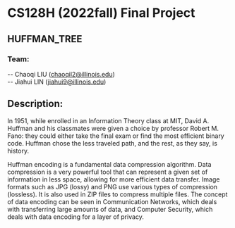 # CS128H (2022fall) Final Project
## HUFFMAN_TREE

### Team:
  -- Chaoqi LIU (chaoqil2@illinois.edu) \
  -- Jiahui LIN (jiahui9@illinois.edu)

## Description: 
In 1951, while enrolled in an Information Theory class at MIT, David A. Huffman and his classmates were given a choice by professor Robert M. Fano: they could either take the final exam or find the most efficient binary code. Huffman chose the less traveled path, and the rest, as they say, is history.

Huffman encoding is a fundamental data compression algorithm. Data compression is a very powerful tool that can represent a given set of information in less space, allowing for more efficient data transfer. Image formats such as JPG (lossy) and PNG use various types of compression (lossless). It is also used in ZIP files to compress multiple files. The concept of data encoding can be seen in Communication Networks, which deals with transferring large amounts of data, and Computer Security, which deals with data encoding for a layer of privacy.
